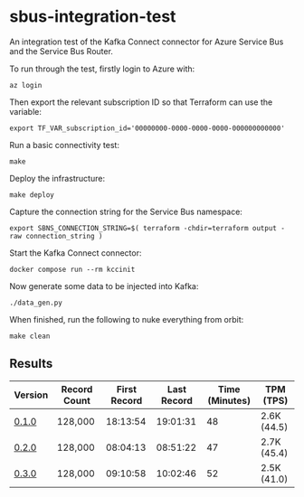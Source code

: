 # sbus-integration-test
An integration test of the Kafka Connect connector for Azure Service Bus and the Service Bus Router.

To run through the test, firstly login to Azure with:

```shell
az login
```

Then export the relevant subscription ID so that Terraform can use the variable:

```shell
export TF_VAR_subscription_id='00000000-0000-0000-0000-000000000000'
```

Run a basic connectivity test:

```shell
make
```

Deploy the infrastructure:

```shell
make deploy
```

Capture the connection string for the Service Bus namespace:

```shell
export SBNS_CONNECTION_STRING=$( terraform -chdir=terraform output -raw connection_string )
```

Start the Kafka Connect connector:

```shell
docker compose run --rm kccinit
```

Now generate some data to be injected into Kafka:

```shell
./data_gen.py
```

When finished, run the following to nuke everything from orbit:

```shell
make clean
```

## Results

| Version | Record Count | First Record | Last Record | Time (Minutes) | TPM (TPS) |
| ------- | ------------ | ------------ | ----------- | -------------- | --------- |
| [0.1.0](https://github.com/cbdq-io/sbus-integration-test/pull/2) | 128,000 | 18:13:54 | 19:01:31 | 48 | 2.6K (44.5) |
| [0.2.0](https://github.com/cbdq-io/sbus-integration-test/pull/8) | 128,000 | 08:04:13 | 08:51:22 | 47 | 2.7K (45.4) |
| [0.3.0](https://github.com/cbdq-io/sbus-integration-test/pull/10) | 128,000 | 09:10:58 | 10:02:46 | 52 | 2.5K (41.0) |
